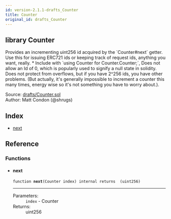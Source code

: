 ```yaml
---
id: version-2.1.1-drafts_Counter
title: Counter
original_id: drafts_Counter
---
```


<div class="contract-doc"><div class="contract"><h2 class="contract-header"><span class="contract-kind">library</span> Counter</h2><p class="description">Provides an incrementing uint256 id acquired by the `Counter#next` getter. Use this for issuing ERC721 ids or keeping track of request ids, anything you want, really. * Include with `using Counter for Counter.Counter;`, Does not allow an Id of 0, which is popularly used to signify a null state in solidity. Does not protect from overflows, but if you have 2^256 ids, you have other problems. (But actually, it&#x27;s generally impossible to increment a counter this many times, energy wise so it&#x27;s not something you have to worry about.).</p><div class="source">Source: <a href="https://github.com/OpenZeppelin/zeppelin-solidity/blob/v2.1.1/contracts/drafts/Counter.sol" target="_blank">drafts/Counter.sol</a></div><div class="author">Author: Matt Condon (@shrugs)</div></div><div class="index"><h2>Index</h2><ul><li><a href="drafts_Counter.html#next">next</a></li></ul></div><div class="reference"><h2>Reference</h2><div class="functions"><h3>Functions</h3><ul><li><div class="item function"><span id="next" class="anchor-marker"></span><h4 class="name">next</h4><div class="body"><code class="signature">function <strong>next</strong><span>(Counter index) </span><span>internal </span><span>returns  (uint256) </span></code><hr/><dl><dt><span class="label-parameters">Parameters:</span></dt><dd><div><code>index</code> - Counter</div></dd><dt><span class="label-return">Returns:</span></dt><dd>uint256</dd></dl></div></div></li></ul></div></div></div>

